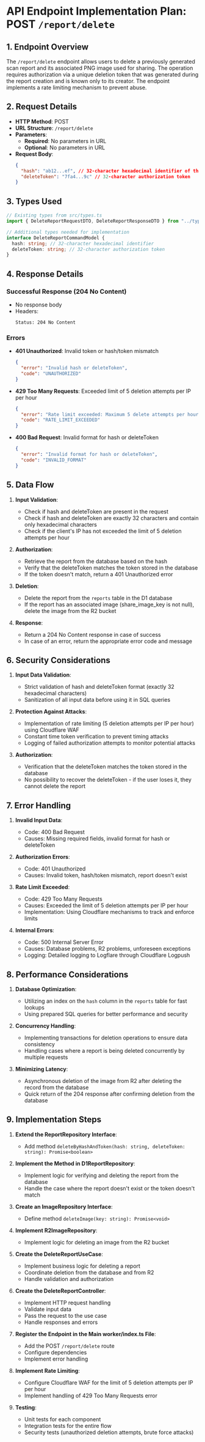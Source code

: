 # API Endpoint Implementation Plan: POST `/report/delete`

## 1. Endpoint Overview
The `/report/delete` endpoint allows users to delete a previously generated scan report and its associated PNG image used for sharing. The operation requires authorization via a unique deletion token that was generated during the report creation and is known only to its creator. The endpoint implements a rate limiting mechanism to prevent abuse.

## 2. Request Details
- **HTTP Method**: POST
- **URL Structure**: `/report/delete`
- **Parameters**:
  - **Required**: No parameters in URL
  - **Optional**: No parameters in URL
- **Request Body**:
  ```json
  {
    "hash": "ab12...ef", // 32-character hexadecimal identifier of the report
    "deleteToken": "7fa4...9c" // 32-character authorization token
  }
  ```

## 3. Types Used
```typescript
// Existing types from src/types.ts
import { DeleteReportRequestDTO, DeleteReportResponseDTO } from "../types";

// Additional types needed for implementation
interface DeleteReportCommandModel {
  hash: string; // 32-character hexadecimal identifier
  deleteToken: string; // 32-character authorization token
}
```

## 4. Response Details

### Successful Response (204 No Content)
- No response body
- Headers:
  ```
  Status: 204 No Content
  ```

### Errors

- **401 Unauthorized**: Invalid token or hash/token mismatch
  ```json
  { 
    "error": "Invalid hash or deleteToken",
    "code": "UNAUTHORIZED" 
  }
  ```

- **429 Too Many Requests**: Exceeded limit of 5 deletion attempts per IP per hour
  ```json
  { 
    "error": "Rate limit exceeded: Maximum 5 delete attempts per hour",
    "code": "RATE_LIMIT_EXCEEDED" 
  }
  ```

- **400 Bad Request**: Invalid format for hash or deleteToken
  ```json
  { 
    "error": "Invalid format for hash or deleteToken",
    "code": "INVALID_FORMAT" 
  }
  ```

## 5. Data Flow

1. **Input Validation**: 
   - Check if hash and deleteToken are present in the request
   - Check if hash and deleteToken are exactly 32 characters and contain only hexadecimal characters
   - Check if the client's IP has not exceeded the limit of 5 deletion attempts per hour

2. **Authorization**:
   - Retrieve the report from the database based on the hash
   - Verify that the deleteToken matches the token stored in the database
   - If the token doesn't match, return a 401 Unauthorized error

3. **Deletion**:
   - Delete the report from the `reports` table in the D1 database
   - If the report has an associated image (share_image_key is not null), delete the image from the R2 bucket

4. **Response**:
   - Return a 204 No Content response in case of success
   - In case of an error, return the appropriate error code and message

## 6. Security Considerations

1. **Input Data Validation**:
   - Strict validation of hash and deleteToken format (exactly 32 hexadecimal characters)
   - Sanitization of all input data before using it in SQL queries

2. **Protection Against Attacks**:
   - Implementation of rate limiting (5 deletion attempts per IP per hour) using Cloudflare WAF
   - Constant time token verification to prevent timing attacks
   - Logging of failed authorization attempts to monitor potential attacks

3. **Authorization**:
   - Verification that the deleteToken matches the token stored in the database
   - No possibility to recover the deleteToken - if the user loses it, they cannot delete the report

## 7. Error Handling

1. **Invalid Input Data**:
   - Code: 400 Bad Request
   - Causes: Missing required fields, invalid format for hash or deleteToken

2. **Authorization Errors**:
   - Code: 401 Unauthorized
   - Causes: Invalid token, hash/token mismatch, report doesn't exist

3. **Rate Limit Exceeded**:
   - Code: 429 Too Many Requests
   - Causes: Exceeded the limit of 5 deletion attempts per IP per hour
   - Implementation: Using Cloudflare mechanisms to track and enforce limits

4. **Internal Errors**:
   - Code: 500 Internal Server Error
   - Causes: Database problems, R2 problems, unforeseen exceptions
   - Logging: Detailed logging to Logflare through Cloudflare Logpush

## 8. Performance Considerations

1. **Database Optimization**:
   - Utilizing an index on the `hash` column in the `reports` table for fast lookups
   - Using prepared SQL queries for better performance and security

2. **Concurrency Handling**:
   - Implementing transactions for deletion operations to ensure data consistency
   - Handling cases where a report is being deleted concurrently by multiple requests

3. **Minimizing Latency**:
   - Asynchronous deletion of the image from R2 after deleting the record from the database
   - Quick return of the 204 response after confirming deletion from the database

## 9. Implementation Steps

1. **Extend the ReportRepository Interface**:
   - Add method `deleteByHashAndToken(hash: string, deleteToken: string): Promise<boolean>`

2. **Implement the Method in D1ReportRepository**:
   - Implement logic for verifying and deleting the report from the database
   - Handle the case where the report doesn't exist or the token doesn't match

3. **Create an ImageRepository Interface**:
   - Define method `deleteImage(key: string): Promise<void>`

4. **Implement R2ImageRepository**:
   - Implement logic for deleting an image from the R2 bucket

5. **Create the DeleteReportUseCase**:
   - Implement business logic for deleting a report
   - Coordinate deletion from the database and from R2
   - Handle validation and authorization

6. **Create the DeleteReportController**:
   - Implement HTTP request handling
   - Validate input data
   - Pass the request to the use case
   - Handle responses and errors

7. **Register the Endpoint in the Main worker/index.ts File**:
   - Add the POST `/report/delete` route
   - Configure dependencies
   - Implement error handling

8. **Implement Rate Limiting**:
   - Configure Cloudflare WAF for the limit of 5 deletion attempts per IP per hour
   - Implement handling of 429 Too Many Requests error

9. **Testing**:
   - Unit tests for each component
   - Integration tests for the entire flow
   - Security tests (unauthorized deletion attempts, brute force attacks)
